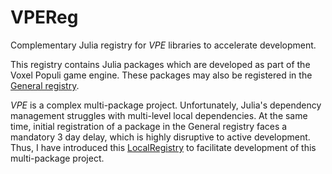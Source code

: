 # VPEReg
Complementary Julia registry for *VPE* libraries to accelerate development.

This registry contains Julia packages which are developed as part of the Voxel Populi game engine. These packages may also be registered in the [General registry](https://github.com/JuliaRegistries/General).

*VPE* is a complex multi-package project. Unfortunately, Julia's dependency management struggles with multi-level local dependencies. At the same time, initial registration of a package in the General registry faces a mandatory 3 day delay, which is highly disruptive to active development. Thus, I have introduced this [LocalRegistry](https://juliapackages.com/p/localregistry) to facilitate development of this multi-package project.
